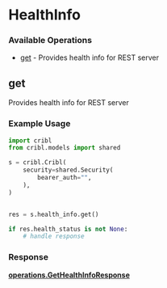 # HealthInfo

### Available Operations

* [get](#get) - Provides health info for REST server

## get

Provides health info for REST server

### Example Usage

```python
import cribl
from cribl.models import shared

s = cribl.Cribl(
    security=shared.Security(
        bearer_auth="",
    ),
)


res = s.health_info.get()

if res.health_status is not None:
    # handle response
```


### Response

**[operations.GetHealthInfoResponse](../../models/operations/gethealthinforesponse.md)**

